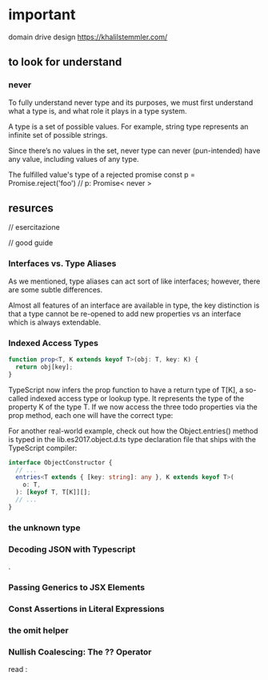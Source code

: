 # important

domain drive design
https://khalilstemmler.com/

## to look for understand

### never

[](https://www.zhenghao.io/posts/ts-never)

To fully understand never type and its purposes, we must first understand what a type is, and what role it plays in a type system.

A type is a set of possible values. For example, string type represents an infinite set of possible strings.

Since there’s no values in the set, never type can never (pun-intended) have any value, including values of any type.

The fulfilled value's type of a rejected promise
const p = Promise.reject('foo') //  p: Promise< never >

## resurces

// esercitazione
[](https://github.com/type-challenges/type-challenges)

// good guide

[](https://dev.to/busypeoples/notes-on-typescript-type-level-programming-in-typescript-part-1-i57)

[](https://basarat.gitbook.io/typescript/type-system/discriminated-unions)

### Interfaces vs. Type Aliases

As we mentioned, type aliases can act sort of like interfaces; however, there are some subtle differences.

Almost all features of an interface are available in type, the key distinction is that a type cannot be re-opened to add new properties vs an interface which is always extendable.

### Indexed Access Types

```typescript
function prop<T, K extends keyof T>(obj: T, key: K) {
  return obj[key];
}
```

TypeScript now infers the prop function to have a return type of T[K], a so-called indexed access type or lookup type. It represents the type of the property K of the type T. If we now access the three todo properties via the prop method, each one will have the correct type:

For another real-world example, check out how the Object.entries() method is typed in the lib.es2017.object.d.ts type declaration file that ships with the TypeScript compiler:

```typescript
interface ObjectConstructor {
  // ...
  entries<T extends { [key: string]: any }, K extends keyof T>(
    o: T,
  ): [keyof T, T[K]][];
  // ...
}
```

### the unknown type

[](https://mariusschulz.com/blog/the-unknown-type-in-typescript)

### Decoding JSON with Typescript

[](https://codesandbox.io/s/fp-ts-react-o5t7m?file=/src/index).

### Passing Generics to JSX Elements

[](https://mariusschulz.com/blog/passing-generics-to-jsx-elements-in-typescript)

### Const Assertions in Literal Expressions

[](https://mariusschulz.com/blog/const-assertions-in-literal-expressions-in-typescript)

### the omit helper

[](https://mariusschulz.com/blog/the-omit-helper-type-in-typescript)

### Nullish Coalescing: The ?? Operator

[](https://mariusschulz.com/blog/nullish-coalescing-the-operator-in-typescript)

[](https://mariusschulz.com/blog/assertion-functions-in-typescript)

read :
[](https://www.typescriptlang.org/docs/handbook/mixins.html)
[](https://justinfagnani.com/2015/12/21/real-mixins-with-javascript-classes/)